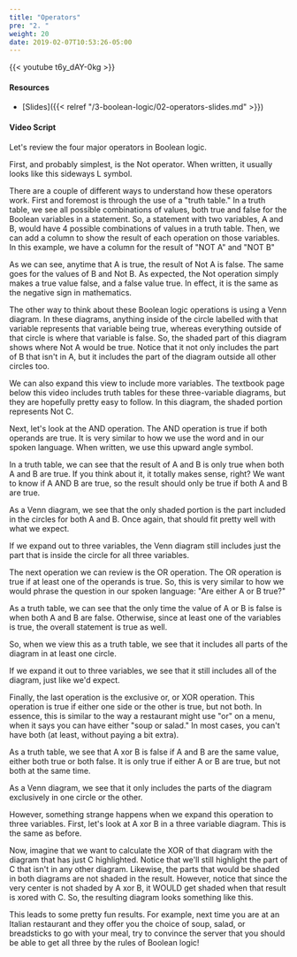 ```yaml
---
title: "Operators"
pre: "2. "
weight: 20
date: 2019-02-07T10:53:26-05:00
---
```


{{< youtube t6y_dAY-0kg >}}

#### Resources

* [Slides]({{< relref "/3-boolean-logic/02-operators-slides.md" >}})

#### Video Script

Let's review the four major operators in Boolean logic.

First, and probably simplest, is the Not operator. When written, it usually looks like this sideways L symbol.

There are a couple of different ways to understand how these operators work. First and foremost is through the use of a "truth table." In a truth table, we see all possible combinations of values, both true and false for the Boolean variables in a statement. So, a statement with two variables, A and B, would have 4 possible combinations of values in a truth table. Then, we can add a column to show the result of each operation on those variables. In this example, we have a column for the result of "NOT A" and "NOT B"

As we can see, anytime that A is true, the result of Not A is false. The same goes for the values of B and Not B. As expected, the Not operation simply makes a true value false, and a false value true. In effect, it is the same as the negative sign in mathematics.

The other way to think about these Boolean logic operations is using a Venn diagram. In these diagrams, anything inside of the circle labelled with that variable represents that variable being true, whereas everything outside of that circle is where that variable is false. So, the shaded part of this diagram shows where Not A would be true. Notice that it not only includes the part of B that isn't in A, but it includes the part of the diagram outside all other circles too.

We can also expand this view to include more variables. The textbook page below this video includes truth tables for these three-variable diagrams, but they are hopefully pretty easy to follow. In this diagram, the shaded portion represents Not C.

Next, let's look at the AND operation. The AND operation is true if both operands are true. It is very similar to how we use the word and in our spoken language. When written, we use this upward angle symbol.

In a truth table, we can see that the result of A and B is only true when both A and B are true. If you think about it, it totally makes sense, right? We want to know if A AND B are true, so the result should only be true if both A and B are true.

As a Venn diagram, we see that the only shaded portion is the part included in the circles for both A and B. Once again, that should fit pretty well with what we expect.

If we expand out to three variables, the Venn diagram still includes just the part that is inside the circle for all three variables.

The next operation we can review is the OR operation. The OR operation is true if at least one of the operands is true. So, this is very similar to how we would phrase the question in our spoken language: "Are either A or B true?"

As a truth table, we can see that the only time the value of A or B is false is when both A and B are false. Otherwise, since at least one of the variables is true, the overall statement is true as well.

So, when we view this as a truth table, we see that it includes all parts of the diagram in at least one circle.

If we expand it out to three variables, we see that it still includes all of the diagram, just like we'd expect.

Finally, the last operation is the exclusive or, or XOR operation. This operation is true if either one side or the other is true, but not both. In essence, this is similar to the way a restaurant might use "or" on a menu, when it says you can have either "soup or salad." In most cases, you can't have both (at least, without paying a bit extra).

As a truth table, we see that A xor B is false if A and B are the same value, either both true or both false. It is only true if either A or B are true, but not both at the same time.

As a Venn diagram, we see that it only includes the parts of the diagram exclusively in one circle or the other.

However, something strange happens when we expand this operation to three variables. First, let's look at A xor B in a three variable diagram. This is the same as before.

Now, imagine that we want to calculate the XOR of that diagram with the diagram that has just C highlighted. Notice that we'll still highlight the part of C that isn't in any other diagram. Likewise, the parts that would be shaded in both diagrams are not shaded in the result. However, notice that since the very center is not shaded by A xor B, it WOULD get shaded when that result is xored with C. So, the resulting diagram looks something like this.

This leads to some pretty fun results. For example, next time you are at an Italian restaurant and they offer you the choice of soup, salad, or breadsticks to go with your meal, try to convince the server that you should be able to get all three by the rules of Boolean logic!

